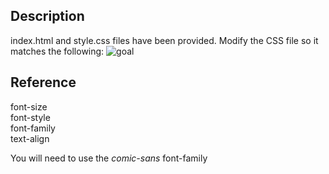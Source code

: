 ## Description

index.html and style.css files have been provided. Modify the CSS file so it matches the following:
![goal](screenshot.png)

## Reference

font-size  
font-style  
font-family  
text-align

You will need to use the _comic-sans_ font-family

